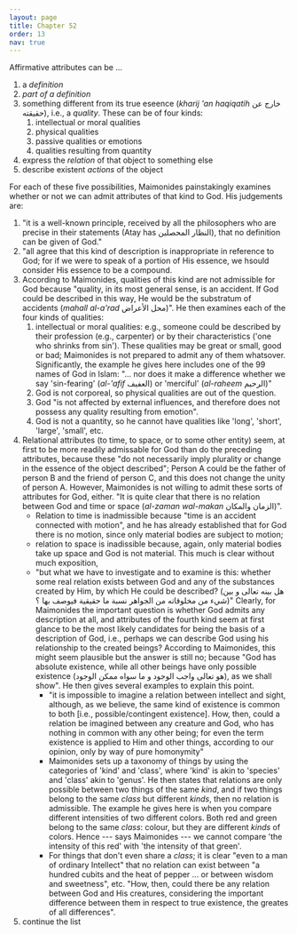 ```yaml
---
layout: page
title: Chapter 52
order: 13
nav: true
---
```


Affirmative attributes can be ...
1. a _definition_
2. _part of a definition_
3. something different from its true eseence (_kharij 'an haqiqatih_ خارج عن حقيقته), i.e., a _quality_. These can be of four kinds:
    1. intellectual or moral qualities
    2. physical qualities
    3. passive qualities or emotions
    4. qualities resulting from quantity
4. express the _relation_ of that object to something else
5. describe existent _actions_ of the object

For each of these five possibilities, Maimonides painstakingly examines whether or not we can admit attributes of that kind to God. His judgements are:
1. "it is a well-known principle, received by all the philosophers who are precise in their statements (Atay has النظار المحصلين), that no definition can be given of God."
2. "all agree that this kind of description is inappropriate in reference to God; for if we were to speak of a portion of His essence, we hsould consider His essence to be a compound.
3. According to Maimonides, qualities of this kind are not admissible for God because "quality, in its most general sense, is an accident. If God could be described in this way, He would be the substratum of accidents (_mahall al-a'rad_ محل الأعراض)". He then examines each of the four kinds of qualities:
    1. intellectual or moral qualities: e.g., someone could be described by their profession (e.g., carpenter) or by their characteristics ('one who shrinks from sin'). These qualities may be great or small, good or bad; Maimonides is not prepared to admit any of them whatsover. Significantly, the example he gives here includes one of the 99 names of God in Islam: "... nor does it make a difference whether we say 'sin-fearing' (_al-'afif_ العفيف) or 'merciful' (_al-raheem_ الرحيم)"
    2. God is not corporeal, so physical qualities are out of the question.
    2. God "is not affected by external influences, and therefore does not possess any quality resulting from emotion".
    4. God is not a quantity, so he cannot have qualities like 'long', 'short', 'large', 'small', etc.
4. Relational attributes (to time, to space, or to some other entity) seem, at first to be more readily admissable for God than do the preceding attributes, because these "do not necessarily imply plurality or change in the essence of the object described"; Person A could be the father of person B and the friend of person C, and this does not change the unity of person A. However, Maimonides is not willing to admit these sorts of attributes for God, either. "It is quite clear that there is no relation between God and time or space (_al-zaman wal-makan_ الزمان والمكان)". 
    - Relation to time is inadmissible because "time is an accident connected with motion", and he has already established that for God there is no motion, since only material bodies are subject to motion; 
    - relation to space is inadissible because, again, only material bodies take up space and God is not material. This much is clear without much exposition, 
    - "but what we have to investigate and to examine is this: whether some real relation exists between God and any of the substances created by Him, by which He could be described? (هل بينه تعالى و بين شيء من مخلوقاته من الجواهر نسبة ما حقيقية فيوصف بها ؟)" Clearly, for Maimonides the important question is whether God admits any description at all, and attributes of the fourth kind seem at first glance to be the most likely candidates for being the basis of a description of God, i.e., perhaps we can describe God using his relationship to the created beings? According to Maimonides, this might seem plausible but the answer is still no; because "God has absolute existence, while all other beings have only possible existence (هو تعالى واجب الوجود و ما سواه ممكن الوجود), as we shall show". He then gives several examples to explain this point.
        - "it is impossible to imagine a relation between intellect and sight, although, as we believe, the same kind of existence is common to both [i.e., possible/contingent existence]. How, then, could a relation be imagined between any creature and God, who has nothing in common with any other being; for even the term existence is applied to Him and other things, according to our opinion, only by way of pure homonymity"
        - Maimonides sets up a taxonomy of things by using the categories of 'kind' and 'class', where 'kind' is akin to 'species' and 'class' akin to 'genus'. He then states that relations are only possible between two things of the same _kind_, and if two things belong to the same _class_ but different _kinds_, then no relation is admissible. The example he gives here is when you compare different intensities of two different colors. Both red and green belong to the same _class_: colour, but they are different _kinds_ of colors. Hence --- says Maimonides --- we cannot compare 'the intensity of this red' with 'the intensity of that green'.
        - For things that don't even share a _class_; it is clear "even to a man of ordinary Intellect" that no relation can exist between "a hundred cubits and the heat of pepper ... or between wisdom and sweetness", etc. 
 "How, then, could there be any relation between God and His creatures, considering the important difference between them in respect to true existence, the greates of all differences".
5. continue the list
